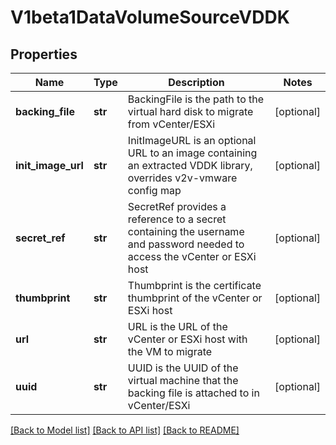 # V1beta1DataVolumeSourceVDDK

## Properties
Name | Type | Description | Notes
------------ | ------------- | ------------- | -------------
**backing_file** | **str** | BackingFile is the path to the virtual hard disk to migrate from vCenter/ESXi | [optional] 
**init_image_url** | **str** | InitImageURL is an optional URL to an image containing an extracted VDDK library, overrides v2v-vmware config map | [optional] 
**secret_ref** | **str** | SecretRef provides a reference to a secret containing the username and password needed to access the vCenter or ESXi host | [optional] 
**thumbprint** | **str** | Thumbprint is the certificate thumbprint of the vCenter or ESXi host | [optional] 
**url** | **str** | URL is the URL of the vCenter or ESXi host with the VM to migrate | [optional] 
**uuid** | **str** | UUID is the UUID of the virtual machine that the backing file is attached to in vCenter/ESXi | [optional] 

[[Back to Model list]](../README.md#documentation-for-models) [[Back to API list]](../README.md#documentation-for-api-endpoints) [[Back to README]](../README.md)


